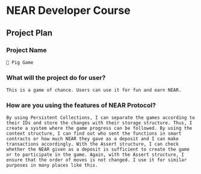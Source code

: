 # NEAR Developer Course

## Project Plan

### Project Name

    🐷 Pig Game

### What will the project do for user?

    This is a game of chance. Users can use it for fun and earn NEAR.

### How are you using the features of NEAR Protocol?

    By using Persistent Collections, I can separate the games according to their IDs and store the changes with their storage structure. Thus, I create a system where the game progress can be followed. By using the context structure, I can find out who sent the functions in smart contracts or how much NEAR they gave as a deposit and I can make transactions accordingly. With the Assert structure, I can check whether the NEAR given as a deposit is sufficient to create the game or to participate in the game. Again, with the Assert structure, I ensure that the order of moves is not changed. I use it for similar purposes in many places like this.
